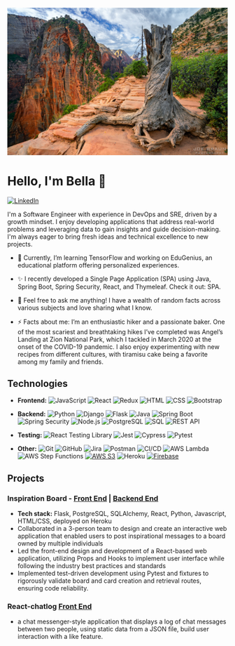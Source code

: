 ![Angel-Landing](https://github.com/bellaiam/bellaiam/blob/main/angel.jpg)

# Hello, I'm Bella 👋
[![LinkedIn](https://img.shields.io/badge/-LinkedIn-blue?logo=linkedin&style=flat-square&logoColor=white)](https://www.linkedin.com/in/bellaiam/)

I'm a Software Engineer with experience in DevOps and SRE, driven by a growth mindset. I enjoy developing applications that address real-world problems and leveraging data to gain insights and guide decision-making. I'm always eager to bring fresh ideas and technical excellence to new projects.

- 🌱 Currently, I’m learning TensorFlow and working on EduGenius, an educational platform offering personalized experiences. 
- ✨ I recently developed a Single Page Application (SPA) using Java, Spring Boot, Spring Security, React, and Thymeleaf. Check it out: SPA.

- 💬 Feel free to ask me anything! I have a wealth of random facts across various subjects and love sharing what I know.

- ⚡ Facts about me: I’m an enthusiastic hiker and a passionate baker. One of the most scariest and breathtaking hikes I’ve completed was Angel’s Landing at Zion National Park, which I tackled in March 2020 at the onset of the COVID-19 pandemic. I also enjoy experimenting with new recipes from different cultures, with tiramisu cake being a favorite among my family and friends.

## Technologies
- **Frontend:**
![JavaScript](https://img.shields.io/badge/-JavaScript-F7DF1E?logo=javascript&logoColor=white&style=flat-square)
![React](https://img.shields.io/badge/-React-61DAFB?logo=react&logoColor=white&style=flat-square)
![Redux](https://img.shields.io/badge/-Redux-764ABC?logo=redux&logoColor=white&style=flat-square)
![HTML](https://img.shields.io/badge/-HTML5-E34F26?logo=html5&logoColor=white&style=flat-square)
![CSS](https://img.shields.io/badge/-CSS3-1572B6?logo=css3&logoColor=white&style=flat-square)
![Bootstrap](https://img.shields.io/badge/-Bootstrap-563D7C?logo=bootstrap&logoColor=white&style=flat-square)
- **Backend:**
![Python](https://img.shields.io/badge/-Python-3776AB?logo=python&logoColor=white&style=flat-square)
![Django](https://img.shields.io/badge/-Django-092E20?logo=django&logoColor=white&style=flat-square)
![Flask](https://img.shields.io/badge/-Flask-000000?logo=flask&logoColor=white&style=flat-square)
![Java](https://img.shields.io/badge/-Java-007396?logo=java&logoColor=white&style=flat-square)
![Spring Boot](https://img.shields.io/badge/-Spring%20Boot-6DB33F?logo=spring-boot&logoColor=white&style=flat-square)
![Spring Security](https://img.shields.io/badge/-Spring%20Security-6DB33F?logo=spring-security&logoColor=white&style=flat-square)
![Node.js](https://img.shields.io/badge/-Node.js-339933?logo=node.js&logoColor=white&style=flat-square)
![PostgreSQL](https://img.shields.io/badge/-PostgreSQL-336791?logo=postgresql&logoColor=white&style=flat-square)
![SQL](https://img.shields.io/badge/-SQL-4479A1?logo=sql&logoColor=white&style=flat-square)
![REST API](https://img.shields.io/badge/-REST%20API-007ACC?style=flat-square)


- **Testing:** 
![React Testing Library](https://img.shields.io/badge/-React%20Testing%20Library-DB7093?logo=testing-library&logoColor=white&style=flat-square)
![Jest](https://img.shields.io/badge/-Jest-C21325?logo=jest&logoColor=white&style=flat-square)
![Cypress](https://img.shields.io/badge/-Cypress-17202C?logo=cypress&logoColor=white&style=flat-square)
![Pytest](https://img.shields.io/badge/-Pytest-3776AB?logo=pytest&logoColor=white&style=flat-square)
- **Other:**
![Git](https://img.shields.io/badge/-Git-F05032?logo=git&logoColor=white&style=flat-square)
![GitHub](https://img.shields.io/badge/-GitHub-181717?logo=github&logoColor=white&style=flat-square)
![Jira](https://img.shields.io/badge/-Jira-0052CC?logo=jira&logoColor=white&style=flat-square)
![Postman](https://img.shields.io/badge/-Postman-FF6C37?logo=postman&logoColor=white&style=flat-square)
![CI/CD](https://img.shields.io/badge/-CI%2FCD-03599C?style=flat-square)
![AWS Lambda](https://img.shields.io/badge/-AWS%20Lambda-FF9900?logo=amazon-aws&logoColor=white&style=flat-square)
![AWS Step Functions](https://img.shields.io/badge/-AWS%20Step%20Functions-FF4F8B?logo=amazon-aws&logoColor=white&style=flat-square)
[![AWS S3](https://img.shields.io/badge/AWS-S3-orange)](https://aws.amazon.com/s3/)
![Heroku](https://img.shields.io/badge/-Heroku-430098?logo=heroku&logoColor=white&style=flat-square)
[![Firebase](https://img.shields.io/badge/Firebase-orange)](https://firebase.google.com/)

## Projects
### Inspiration Board - [Front End](https://github.com/red-med/front-end-inspiration-board) | [Backend End](https://github.com/bellaiam/back-end-inspiration-board)
- **Tech stack:** Flask, PostgreSQL, SQLAlchemy, React, Python, Javascript, HTML/CSS, deployed on Heroku
- Collaborated in a 3-person team to design and create an interactive web application that enabled users to post inspirational messages to a board owned by multiple individuals
- Led the front-end design and development of a React-based web application, utilizing Props and Hooks to implement user interface while following the industry best practices and standards
- Implemented test-driven development using Pytest and fixtures to rigorously validate board and card creation and retrieval routes, ensuring code reliability.
  
### React-chatlog [Front End](https://github.com/bellaiam/react-chatlog)
- a chat messenger-style application that displays a log of chat messages between two people, using static data from a JSON file, build user interaction with a like feature.